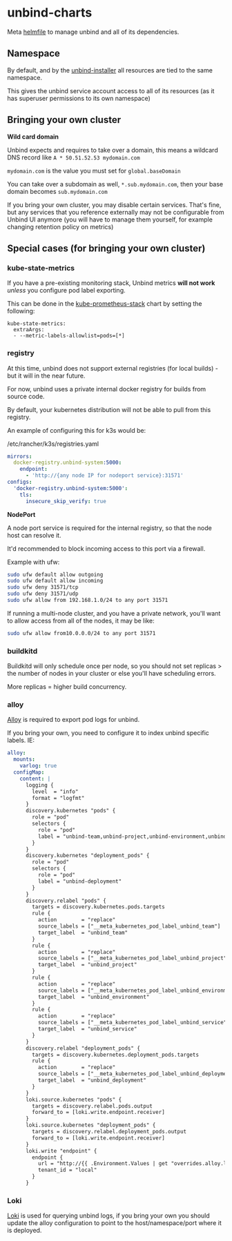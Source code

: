 # unbind-charts

Meta [helmfile](https://github.com/roboll/helmfile/tree/master) to manage unbind and all of its dependencies.

## Namespace

By default, and by the [unbind-installer](https://github.com/unbindapp/unbind-installer) all resources are tied to the same namespace.

This gives the unbind service account access to all of its resources (as it has superuser permissions to its own namespace)

## Bringing your own cluster

**Wild card domain**

Unbind expects and requires to take over a domain, this means a wildcard DNS record like `A * 50.51.52.53 mydomain.com`

`mydomain.com` is the value you must set for `global.baseDomain`

You can take over a subdomain as well, `*.sub.mydomain.com`, then your base domain becomes `sub.mydomain.com`

If you bring your own cluster, you may disable certain services. That's fine, but any services that you reference externally may not be configurable from Unbind UI anymore (you will have to manage them yourself, for example changing retention policy on metrics)

## Special cases (for bringing your own cluster)

### kube-state-metrics

If you have a pre-existing monitoring stack, Unbind metrics **will not work** _unless_ you configure pod label exporting.

This can be done in the [kube-prometheus-stack](https://github.com/prometheus-community/helm-charts/tree/main/charts/kube-prometheus-stack) chart by setting the following:

```
kube-state-metrics:
  extraArgs:
  - --metric-labels-allowlist=pods=[*]
```

### registry

At this time, unbind does not support external registries (for local builds) - but it will in the near future.

For now, unbind uses a private internal docker registry for builds from source code.

By default, your kubernetes distribution will not be able to pull from this registry.

An example of configuring this for k3s would be:

/etc/rancher/k3s/registries.yaml

```yaml
mirrors:
  docker-registry.unbind-system:5000:
    endpoint:
      - 'http://{any node IP for nodeport service}:31571'
configs:
  'docker-registry.unbind-system:5000':
    tls:
      insecure_skip_verify: true
```

**NodePort**

A node port service is required for the internal registry, so that the node host can resolve it.

It'd recommended to block incoming access to this port via a firewall.

Example with ufw:

```bash
sudo ufw default allow outgoing
sudo ufw default allow incoming
sudo ufw deny 31571/tcp
sudo ufw deny 31571/udp
sudo ufw allow from 192.168.1.0/24 to any port 31571
```

If running a multi-node cluster, and you have a private network, you'll want to allow access from all of the nodes, it may be like:

```bash
sudo ufw allow from10.0.0.0/24 to any port 31571
```

### buildkitd

Buildkitd will only schedule once per node, so you should not set replicas > the number of nodes in your cluster or else you'll have scheduling errors.

More replicas = higher build concurrency.

### alloy

[Alloy](https://grafana.com/docs/alloy/latest/) is required to export pod logs for unbind.

If you bring your own, you need to configure it to index unbind specific labels. IE:

```yaml
alloy:
  mounts:
    varlog: true
  configMap:
    content: |
      logging {
        level  = "info"
        format = "logfmt"
      }
      discovery.kubernetes "pods" {
        role = "pod"
        selectors {
          role = "pod"
          label = "unbind-team,unbind-project,unbind-environment,unbind-service"
        }
      }
      discovery.kubernetes "deployment_pods" {
        role = "pod"
        selectors {
          role = "pod"
          label = "unbind-deployment"
        }
      }
      discovery.relabel "pods" {
        targets = discovery.kubernetes.pods.targets
        rule {
          action        = "replace"
          source_labels = ["__meta_kubernetes_pod_label_unbind_team"]
          target_label  = "unbind_team"
        }
        rule {
          action        = "replace"
          source_labels = ["__meta_kubernetes_pod_label_unbind_project"]
          target_label  = "unbind_project"
        }
        rule {
          action        = "replace"
          source_labels = ["__meta_kubernetes_pod_label_unbind_environment"]
          target_label  = "unbind_environment"
        }
        rule {
          action        = "replace"
          source_labels = ["__meta_kubernetes_pod_label_unbind_service"]
          target_label  = "unbind_service"
        }
      }
      discovery.relabel "deployment_pods" {
        targets = discovery.kubernetes.deployment_pods.targets
        rule {
          action        = "replace"
          source_labels = ["__meta_kubernetes_pod_label_unbind_deployment"]
          target_label  = "unbind_deployment"
        }
      }
      loki.source.kubernetes "pods" {
        targets = discovery.relabel.pods.output
        forward_to = [loki.write.endpoint.receiver]
      }
      loki.source.kubernetes "deployment_pods" {
        targets = discovery.relabel.deployment_pods.output
        forward_to = [loki.write.endpoint.receiver]
      }
      loki.write "endpoint" {
        endpoint {
          url = "http://{{ .Environment.Values | get "overrides.alloy.loki.endpoint.host" }}.{{ .Environment.Values | get "overrides.alloy.loki.namespace" .Environment.Values.global.namespace }}.svc.cluster.local:{{ .Environment.Values | get "overrides.alloy.loki.endpoint.port" "80" }}/loki/api/v1/push"
          tenant_id = "local"
        }
      }
```

### Loki

[Loki](https://grafana.com/docs/loki/latest/) is used for querying unbind logs, if you bring your own you should update the alloy configuration to point to the host/namespace/port where it is deployed.
